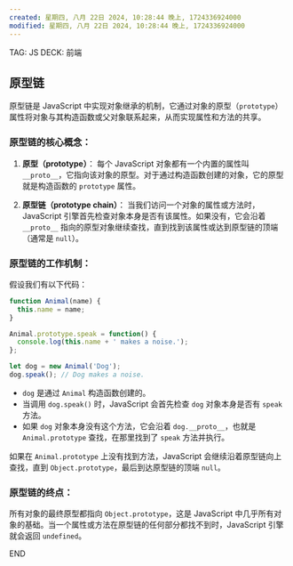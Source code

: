 ```yaml
---
created: 星期四, 八月 22日 2024, 10:28:44 晚上, 1724336924000
modified: 星期四, 八月 22日 2024, 10:28:44 晚上, 1724336924000
---
```


TAG: JS
DECK: 前端

## 原型链
原型链是 JavaScript 中实现对象继承的机制，它通过对象的原型（`prototype`）属性将对象与其构造函数或父对象联系起来，从而实现属性和方法的共享。

### 原型链的核心概念：
1. **原型（prototype）**：
   每个 JavaScript 对象都有一个内置的属性叫 `__proto__`，它指向该对象的原型。对于通过构造函数创建的对象，它的原型就是构造函数的 `prototype` 属性。

2. **原型链（prototype chain）**：
   当我们访问一个对象的属性或方法时，JavaScript 引擎首先检查对象本身是否有该属性。如果没有，它会沿着 `__proto__` 指向的原型对象继续查找，直到找到该属性或达到原型链的顶端（通常是 `null`）。

### 原型链的工作机制：
假设我们有以下代码：

```javascript
function Animal(name) {
  this.name = name;
}

Animal.prototype.speak = function() {
  console.log(this.name + ' makes a noise.');
};

let dog = new Animal('Dog');
dog.speak(); // Dog makes a noise.
```

- `dog` 是通过 `Animal` 构造函数创建的。
- 当调用 `dog.speak()` 时，JavaScript 会首先检查 `dog` 对象本身是否有 `speak` 方法。
- 如果 `dog` 对象本身没有这个方法，它会沿着 `dog.__proto__`，也就是 `Animal.prototype` 查找，在那里找到了 `speak` 方法并执行。

如果在 `Animal.prototype` 上没有找到方法，JavaScript 会继续沿着原型链向上查找，直到 `Object.prototype`，最后到达原型链的顶端 `null`。

### 原型链的终点：
所有对象的最终原型都指向 `Object.prototype`，这是 JavaScript 中几乎所有对象的基础。当一个属性或方法在原型链的任何部分都找不到时，JavaScript 引擎就会返回 `undefined`。


END
<!--ID: 1729674368709-->

